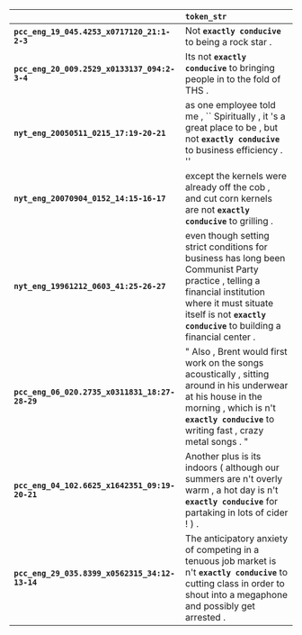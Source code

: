 |                                                | `token_str`                                                                                                                                                                                                              |
|:-----------------------------------------------|:-------------------------------------------------------------------------------------------------------------------------------------------------------------------------------------------------------------------------|
| **`pcc_eng_19_045.4253_x0717120_21:1-2-3`**    | Not __`exactly conducive`__ to being a rock star .                                                                                                                                                                       |
| **`pcc_eng_20_009.2529_x0133137_094:2-3-4`**   | Its not __`exactly conducive`__ to bringing people in to the fold of THS .                                                                                                                                               |
| **`nyt_eng_20050511_0215_17:19-20-21`**        | as one employee told me , `` Spiritually , it 's a great place to be , but not __`exactly conducive`__ to business efficiency . ''                                                                                       |
| **`nyt_eng_20070904_0152_14:15-16-17`**        | except the kernels were already off the cob , and cut corn kernels are not __`exactly conducive`__ to grilling .                                                                                                         |
| **`nyt_eng_19961212_0603_41:25-26-27`**        | even though setting strict conditions for business has long been Communist Party practice , telling a financial institution where it must situate itself is not __`exactly conducive`__ to building a financial center . |
| **`pcc_eng_06_020.2735_x0311831_18:27-28-29`** | " Also , Brent would first work on the songs acoustically , sitting around in his underwear at his house in the morning , which is n't __`exactly conducive`__ to writing fast , crazy metal songs . "                   |
| **`pcc_eng_04_102.6625_x1642351_09:19-20-21`** | Another plus is its indoors ( although our summers are n't overly warm , a hot day is n't __`exactly conducive`__ for partaking in lots of cider ! ) .                                                                   |
| **`pcc_eng_29_035.8399_x0562315_34:12-13-14`** | The anticipatory anxiety of competing in a tenuous job market is n't __`exactly conducive`__ to cutting class in order to shout into a megaphone and possibly get arrested .                                             |